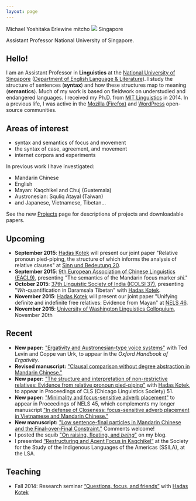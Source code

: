 ```yaml
---
layout: page
---
```

<div class="vcard">
<span class="fn">Michael Yoshitaka Erlewine</span>
<span class="nickname">mitcho</span>
<span class="photo image"><img src="/images/kyoto-270x150.jpg"/></span>
<span class="adr">
	<span class="country">Singapore</span>
</span>

<span class="title">Assistant Professor</span>
<span class="org">National University of Singapore</span>.
</div>

## Hello!

I am an Assistant Professor in **Linguistics** at the [National University of Singapore](http://nus.edu.sg) ([Department of English Language & Literature](http://fas.nus.edu.sg/ell/)). I study the structure of sentences (**syntax**) and how these structures map to meaning (**semantics**). Much of my work is based on fieldwork on understudied and endangered languages. I received my Ph.D. from [MIT Linguistics](http://web.mit.edu/linguistics/) in 2014. In a previous life, I was active in the [Mozilla (Firefox)](http://mozilla.org) and [WordPress](http://wordpress.org) open-source communities.

## Areas of interest

*   syntax and semantics of focus and movement
*   the syntax of case, agreement, and movement
*   internet corpora and experiments

In previous work I have investigated:

*	Mandarin Chinese
*	English
*	Mayan: Kaqchikel and Chuj (Guatemala)
*	Austronesian: Squliq Atayal (Taiwan)
*	and Japanese, Vietnamese, Tibetan...

See the new [Projects](/projects) page for descriptions of projects and downloadable papers.

## Upcoming

*	**September 2015**: [Hadas Kotek](http://hkotek.com) will present our joint paper "Relative pronoun pied-piping, the structure of which informs the analysis of relative clauses" at [Sinn und Bedeutung 20](https://sites.google.com/site/sinnundbedeutung20/home).
*	**September 2015**: [9th European Association of Chinese Linguistics (EACL9)](http://www.ilg.uni-stuttgart.de/EACL9), presenting "The semantics of the Mandarin focus marker *shì*."
*	**October 2015**: [37th Linguistic Society of India (ICOLSI 37)](http://www.lsi.org.in/lsi.img/ICOLSI-37.pdf), presenting "*Wh*-quantification in Daramsala Tibetan" with [Hadas Kotek](http://hkotek.com).
*	**November 2015**: [Hadas Kotek](http://hkotek.com) will present our joint paper "Unifying definite and indefinite free relatives: Evidence from Mayan" at [NELS 46](http://linguistics.concordia.ca/nels46/).
*	**November 2015**: [University of Washington Linguistics Colloquium](https://linguistics.washington.edu/), November 20th

## Recent

*	**New paper:** ["Ergativity and Austronesian-type voice systems"](/research/voice-oup.html) with Ted Levin and Coppe van Urk, to appear in the *Oxford Handbook of Ergativity*.
*	**Revised manuscript:** ["Clausal comparison without degree abstraction in Mandarin Chinese."](/research/bi.html)
*	**New paper:** ["The structure and interpretation of non-restrictive relatives: Evidence from relative pronoun pied-piping"](/research/rppp.html) with [Hadas Kotek](http://hkotek.com), to appear in Proceedings of CLS (Chicago Linguistics Society) 51.
*	**New paper:** ["Minimality and focus-sensitive adverb placement"](/research/minimality-focus.html) to appear in Proceedings of NELS 45, which complements my longer manuscript ["In defense of Closeness: focus-sensitive adverb placement in Vietnamese and Mandarin Chinese."](/research/closeness.html)
*	**New manuscript:** ["Low sentence-final particles in Mandarin Chinese and the Final-over-Final Constraint."](/research/sfp-fofc.html) Comments welcome!
*	I posted the squib ["On raising, floating, and *being*"](/blog/floating-raising-being/) on my blog.
*	I presented [&#8220;Restructuring and Agent Focus in Kaqchikel&#8221;](/research/talk-af-restructuring.html) at the Society for the Study of the Indigenous Languages of the Americas (SSILA), at the LSA.

## Teaching

*   Fall 2014: Research seminar [&#8220;Questions, focus, and friends&#8221;](http://people.linguistics.mcgill.ca/~michael.erlewine/focus-wh/) with [Hadas Kotek](http://hkotek.com)


